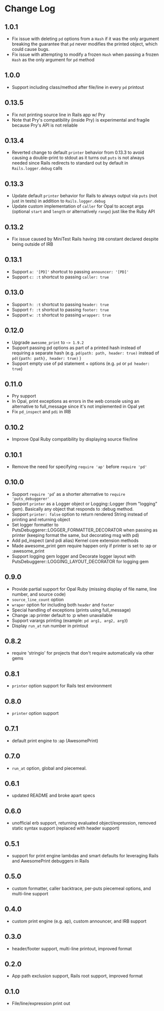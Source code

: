 # Change Log

## 1.0.1

- Fix issue with deleting `pd` options from a `Hash` if it was the only argument breaking the guarantee that `pd` never modifies the printed object, which could cause bugs.
- Fix issue with attempting to modify a frozen `Hash` when passing a frozen `Hash` as the only argument for `pd` method

## 1.0.0

-  Support including class/method after file/line in every `pd` printout

## 0.13.5

- Fix not printing source line in Rails app w/ Pry
- Note that Pry's compatibility (inside Pry) is experimental and fragile because Pry's API is not reliable

## 0.13.4

- Reverted change to default `printer` behavior from 0.13.3 to avoid causing a double-print to stdout as it turns out `puts` is not always needed since Rails redirects to standard out by default in `Rails.logger.debug` calls

## 0.13.3

- Update default `printer` behavior for Rails to always output via `puts` (not just in tests) in addition to `Rails.logger.debug`
- Update custom implementation of `caller` for Opal to accept args (optional `start` and `length` or alternatively `range`) just like the Ruby API

## 0.13.2

- Fix issue caused by MiniTest Rails having `IRB` constant declared despite being outside of IRB

## 0.13.1

- Support `a: '[PD]'` shortcut to passing `announcer: '[PD]'`
- Support `c: :t` shortcut to passing `caller: true`

## 0.13.0

- Support `h: :t` shortcut to passing `header: true`
- Support `f: :t` shortcut to passing `footer: true`
- Support `w: :t` shortcut to passing `wrapper: true`

## 0.12.0

- Upgrade `awesome_print` to `~> 1.9.2`
- Support passing pd options as part of a printed hash instead of requiring a separate hash (e.g. `pd(path: path, header: true)` instead of `pd({path: path}, header: true)` )
- Support empty use of pd statement + options (e.g. `pd` or `pd header: true`)

## 0.11.0

- Pry support
- In Opal, print exceptions as errors in the web console using an alternative to full_message since it's not implemented in Opal yet
- Fix `pd_inspect` and `pdi` in IRB

## 0.10.2

- Improve Opal Ruby compatibility by displaying source file/line

## 0.10.1

- Remove the need for specifying `require 'ap'` before `require 'pd'`

## 0.10.0

- Support `require 'pd`' as a shorter alternative to `require 'puts_debuggerer'`
- Support `printer` as a Logger object or Logging::Logger (from "logging" gem). Basically any object that responds to :debug method.
- Support `printer: false` option to return rendered String instead of printing and returning object
- Set logger formatter to PutsDebuggerer::LOGGER_FORMATTER_DECORATOR when passing as printer (keeping format the same, but decorating msg with pd)
- Add pd_inspect (and pdi alias) Kernel core extension methods
- Made awesome_print gem require happen only if printer is set to :ap or :awesome_print
- Support logging gem logger and Decorate logger layout with PutsDebuggerer::LOGGING_LAYOUT_DECORATOR for logging gem

## 0.9.0

- Provide partial support for Opal Ruby (missing display of file name, line number, and source code)
- `source_line_count` option
- `wraper` option for including both `header` and `footer`
- Special handling of exceptions (prints using full_message)
- Change :ap printer default to :p when unavailable
- Support varargs printing (example: `pd arg1, arg2, arg3`)
- Display `run_at` run number in printout

## 0.8.2

- require 'stringio' for projects that don't require automatically via other gems

## 0.8.1

- `printer` option support for Rails test environment

## 0.8.0

- `printer` option support

## 0.7.1

- default print engine to :ap (AwesomePrint)

## 0.7.0

- `run_at` option, global and piecemeal.

## 0.6.1

- updated README and broke apart specs

## 0.6.0

- unofficial erb support, returning evaluated object/expression, removed static syntax support (replaced with header support)

## 0.5.1

- support for print engine lambdas and smart defaults for leveraging Rails and AwesomePrint debuggers in Rails

## 0.5.0

- custom formatter, caller backtrace, per-puts piecemeal options, and multi-line support

## 0.4.0

- custom print engine (e.g. ap), custom announcer, and IRB support

## 0.3.0

- header/footer support, multi-line printout, improved format

## 0.2.0

- App path exclusion support, Rails root support, improved format

## 0.1.0

- File/line/expression print out
